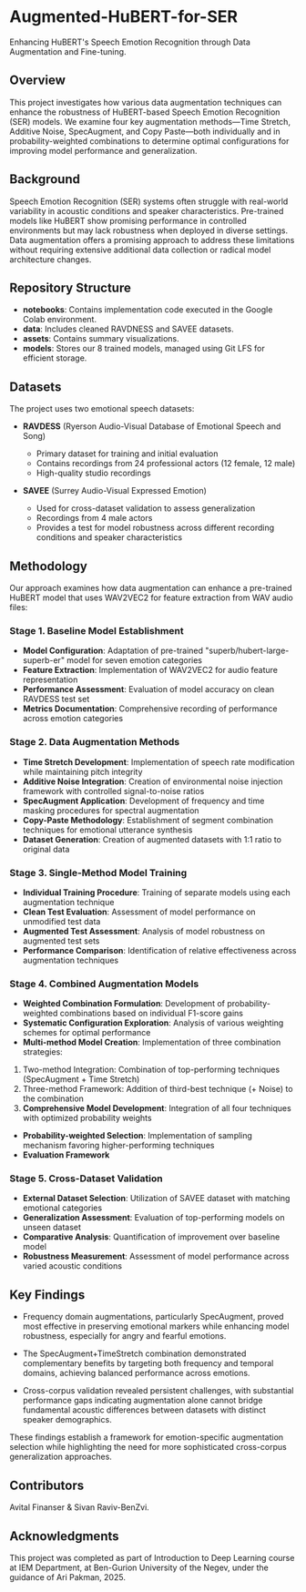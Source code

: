 # Augmented-HuBERT-for-SER
Enhancing HuBERT's Speech Emotion Recognition through Data Augmentation and Fine-tuning.

## Overview
This project investigates how various data augmentation techniques can enhance the robustness of HuBERT-based Speech Emotion Recognition (SER) models. We examine four key augmentation methods—Time Stretch, Additive Noise, SpecAugment, and Copy Paste—both individually and in probability-weighted combinations to determine optimal configurations for improving model performance and generalization.

## Background
Speech Emotion Recognition (SER) systems often struggle with real-world variability in acoustic conditions and speaker characteristics. Pre-trained models like HuBERT show promising performance in controlled environments but may lack robustness when deployed in diverse settings. Data augmentation offers a promising approach to address these limitations without requiring extensive additional data collection or radical model architecture changes.

## Repository Structure

- **notebooks**: Contains implementation code executed in the Google Colab environment.
- **data**: Includes cleaned RAVDNESS and SAVEE datasets.
- **assets**: Contains summary visualizations.
- **models**: Stores our 8 trained models, managed using Git LFS for efficient storage.

## Datasets
The project uses two emotional speech datasets:
- **RAVDESS** (Ryerson Audio-Visual Database of Emotional Speech and Song)
  - Primary dataset for training and initial evaluation
  - Contains recordings from 24 professional actors (12 female, 12 male)
  - High-quality studio recordings

- **SAVEE** (Surrey Audio-Visual Expressed Emotion)
  - Used for cross-dataset validation to assess generalization
  - Recordings from 4 male actors
  - Provides a test for model robustness across different recording conditions and speaker characteristics

## Methodology

Our approach examines how data augmentation can enhance a pre-trained HuBERT model that uses WAV2VEC2 for feature extraction from WAV audio files:

### Stage 1. Baseline Model Establishment
- **Model Configuration**: Adaptation of pre-trained "superb/hubert-large-superb-er" model for seven emotion categories
- **Feature Extraction**: Implementation of WAV2VEC2 for audio feature representation
- **Performance Assessment**: Evaluation of model accuracy on clean RAVDESS test set
- **Metrics Documentation**: Comprehensive recording of performance across emotion categories

### Stage 2.  Data Augmentation Methods
- **Time Stretch Development**: Implementation of speech rate modification while maintaining pitch integrity
- **Additive Noise Integration**: Creation of environmental noise injection framework with controlled signal-to-noise ratios
- **SpecAugment Application**: Development of frequency and time masking procedures for spectral augmentation
- **Copy-Paste Methodology**: Establishment of segment combination techniques for emotional utterance synthesis
- **Dataset Generation**: Creation of augmented datasets with 1:1 ratio to original data

### Stage 3.  Single-Method Model Training
- **Individual Training Procedure**: Training of separate models using each augmentation technique
- **Clean Test Evaluation**: Assessment of model performance on unmodified test data
- **Augmented Test Assessment**: Analysis of model robustness on augmented test sets
- **Performance Comparison**: Identification of relative effectiveness across augmentation techniques

### Stage 4. Combined Augmentation Models
- **Weighted Combination Formulation**: Development of probability-weighted combinations based on individual F1-score gains
- **Systematic Configuration Exploration**: Analysis of various weighting schemes for optimal performance
- **Multi-method Model Creation**: Implementation of three combination strategies:
 1. Two-method Integration: Combination of top-performing techniques (SpecAugment + Time Stretch)
 2. Three-method Framework: Addition of third-best technique (+ Noise) to the combination
 3. **Comprehensive Model Development**: Integration of all four techniques with optimized probability weights
- **Probability-weighted Selection**: Implementation of sampling mechanism favoring higher-performing techniques
- **Evaluation Framework**

### Stage 5. Cross-Dataset Validation
- **External Dataset Selection**: Utilization of SAVEE dataset with matching emotional categories
- **Generalization Assessment**: Evaluation of top-performing models on unseen dataset
- **Comparative Analysis**: Quantification of improvement over baseline model
- **Robustness Measurement**: Assessment of model performance across varied acoustic conditions

## Key Findings
* Frequency domain augmentations, particularly SpecAugment, proved most effective in preserving emotional markers while enhancing model robustness, especially for angry and fearful emotions.

* The SpecAugment+TimeStretch combination demonstrated complementary benefits by targeting both frequency and temporal domains, achieving balanced performance across emotions.

* Cross-corpus validation revealed persistent challenges, with substantial performance gaps indicating augmentation alone cannot bridge fundamental acoustic differences between datasets with distinct speaker demographics.

These findings establish a framework for emotion-specific augmentation selection while highlighting the need for more sophisticated cross-corpus generalization approaches.

## Contributors
Avital Finanser & Sivan Raviv-BenZvi.

## Acknowledgments
This project was completed as part of Introduction to Deep Learning course at IEM Department, at Ben-Gurion University of the Negev, under the guidance of Ari Pakman, 2025.
